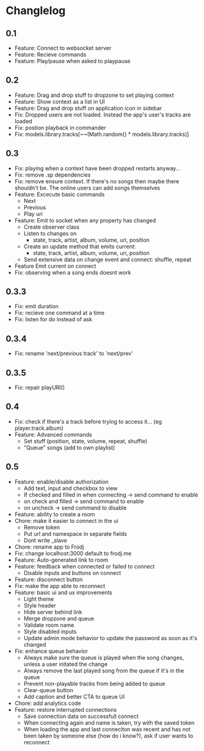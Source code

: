 # Changlelog

## 0.1

* Feature: Connect to websocket server
* Feature: Recieve commands
* Feature: Play/pause when asked to playpause

## 0.2

* Feature: Drag and drop stuff to dropzone to set playing context
* Feature: Show context as a list in UI
* Feature: Drag and drop stuff on application icon in sidebar
* Fix: Dropped users are not loaded. Instead the app's user's tracks are loaded
* Fix: postion playback in commander
* Fix: models.library.tracks[~~(Math.random() *  models.library.tracks)]

## 0.3

* Fix: playing when a context have been dropped restarts anyway...
* Fix: remove .sp dependencies
* Fix: remove ensure context. If there's no songs then maybe there shouldn't be. The online users can add songs themselves
* Feature: Excecute basic commands
    * Next
    * Previous
    * Play uri
* Feature: Emit to socket when any property has changed
    * Create observer class
    * Listen to changes on
        * state, track, artist, album, volume, uri, position
    * Create an update method that emits current:
        * state, track, artist, album, volume, uri, position
    * Send extensive data on change event and connect: shuffle, repeat
* Feature Emit current on connect
* Fix: observing when a song ends doesnt work

## 0.3.3

* Fix: emit duration
* Fix: recieve one command at a time
* Fix: listen for do instead of ask

## 0.3.4

* Fix: rename 'next/previous track' to 'next/prev'

## 0.3.5

* Fix: repair playURI()

## 0.4

* Fix: check if there's a track before trying to access it... (eg player.track.album)
* Feature: Advanced commands
    * Set stuff (position, state, volume, repeat, shuffle)
    * "Queue" songs (add to own playlist)

## 0.5

* Feature: enable/disable authorization
    * Add text, input and checkbox to view
    * If checked and filled in when connecting -> send command to enable
    * on check and filled -> send command to enable
    * on uncheck -> send command to disable
* Feature: ability to create a room
* Chore: make it easier to connect in the ui
    * Remove token
    * Put url and namespace in separate fields
    * Dont write _slave
* Chore: rename app to Frodj
* Fix: change localhost:3000 default to frodj.me
* Feature: Auto-generated link to room
* Feature: feedback when connected or failed to connect
    * Disable inputs and buttons on connect
* Feature: disconnect button
* Fix: make the app able to reconnect
* Feature: basic ui and ux improvements
    * Light theme
    * Style header
    * Hide server behind link
    * Merge dropzone and queue
    * Validate room name
    * Style disabled inputs
    * Update admin mode behavior to update the password as soon as it's changed
* Fix: enhance queue behavior
    * Always make sure the queue is played when the song changes, unless a user initated the change
    * Always remove the last played song from the queue if it's in the queue
    * Prevent non-playable tracks from being added to queue
    * Clear-queue button
    * Add caption and better CTA to queue UI
* Chore: add analytics code
* Feature: restore interrupted connections
    * Save connection data on successfull connect
    * When connecting again and name is taken, try with the saved token
    * When loading the app and last conneciton was recent and has not been taken by someone else (how do i know?), ask if user wants to reconnect

